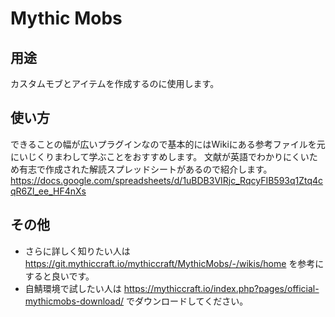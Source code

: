 # Mythic Mobs

## 用途
カスタムモブとアイテムを作成するのに使用します。

## 使い方
できることの幅が広いプラグインなので基本的にはWikiにある参考ファイルを元にいじくりまわして学ぶことをおすすめします。
文献が英語でわかりにくいため有志で作成された解読スプレッドシートがあるので紹介します。
<https://docs.google.com/spreadsheets/d/1uBDB3VIRjc_RqcyFIB593q1Ztq4cqR6Zl_ee_HF4nXs>

## その他
- さらに詳しく知りたい人は <https://git.mythiccraft.io/mythiccraft/MythicMobs/-/wikis/home> を参考にすると良いです。
- 自鯖環境で試したい人は <https://mythiccraft.io/index.php?pages/official-mythicmobs-download/> でダウンロードしてください。